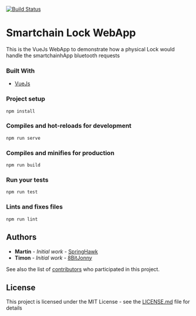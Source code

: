[![Build Status](https://travis-ci.org/code-smartchain/smartchainLock.svg?branch=master)](https://travis-ci.org/code-smartchain/smartchainLock)

# Smartchain Lock WebApp

This is the VueJs WebApp to demonstrate how a physical Lock would handle the smartchainhApp bluetooth requests

### Built With 
* [VueJs](https://vuejs.org/)

### Project setup
```
npm install
```

### Compiles and hot-reloads for development
```
npm run serve
```

### Compiles and minifies for production
```
npm run build
```

### Run your tests
```
npm run test
```

### Lints and fixes files
```
npm run lint
```

## Authors

* **Martin** - *Initial work* - [SpringHawk](https://github.com/SpringHawk)
* **Timon** - *Initial work* - [8BitJonny](https://github.com/8BitJonny)


See also the list of [contributors](https://github.com/code-smartchain) who participated in this project.

## License

This project is licensed under the MIT License - see the [LICENSE.md](LICENSE.md) file for details
